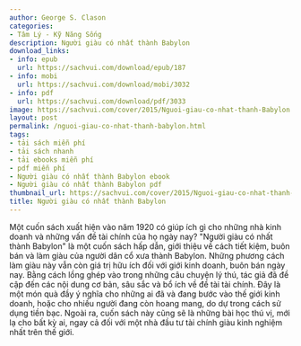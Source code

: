```yaml
---
author: George S. Clason
categories:
- Tâm Lý - Kỹ Năng Sống
description: Người giàu có nhất thành Babylon
download_links:
- info: epub
  url: https://sachvui.com/download/epub/187
- info: mobi
  url: https://sachvui.com/download/mobi/3032
- info: pdf
  url: https://sachvui.com/download/pdf/3033
image: https://sachvui.com/cover/2015/Nguoi-giau-co-nhat-thanh-Babylon.jpg
layout: post
permalink: /nguoi-giau-co-nhat-thanh-babylon.html
tags:
- tải sách miễn phí
- tải sách nhanh
- tải ebooks miễn phí
- pdf miễn phí
- Người giàu có nhất thành Babylon ebook
- Người giàu có nhất thành Babylon pdf
thumbnail_url: https://sachvui.com/cover/2015/Nguoi-giau-co-nhat-thanh-Babylon.jpg
title: Người giàu có nhất thành Babylon
---
```


 <div class="item-desc text-justify"> <p>Một cuốn sách xuất hiện vào năm 1920 có giúp ích gì cho những nhà kinh doanh và những vấn đề tài chính của họ ngày nay? "Người giàu có nhất thành Babylon" là một cuốn sách hấp dẫn, giới thiệu về cách tiết kiệm, buôn bán và làm giàu của người dân cổ xưa thành Babylon. Những phương cách làm giàu này vẫn còn giá trị hữu ích đối với giới kinh doanh, buôn bán ngày nay. Bằng cách lồng ghép vào trong những câu chuyện lý thú, tác giả đã đề cập đến các nội dung cơ bản, sâu sắc và bổ ích về đề tài tài chính. Đây là một món quà đầy ý nghĩa cho những ai đã và đang bước vào thế giới kinh doanh, hoặc cho nhiều người đang còn hoang mang, do dự trong cách sử dụng tiền bạc. Ngoài ra, cuốn sách này cũng sẽ là những bài học thú vị, mới lạ cho bất kỳ ai, ngay cả đối với một nhà đầu tư tài chính giàu kinh nghiệm nhất trên thế giới.</p> </div>